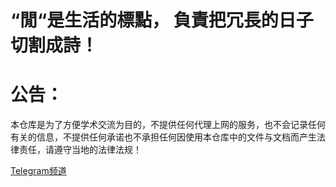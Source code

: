 
# “閒“是生活的標點， 負責把冗長的日子切割成詩！
# 公告：

本仓库是为了方便学术交流为目的，不提供任何代理上网的服务，也不会记录任何有关的信息，不提供任何承诺也不承担任何因使用本仓库中的文件与文档而产生法律责任，请遵守当地的法律法规！

[Telegram频道](https://t.me/GridCente)
